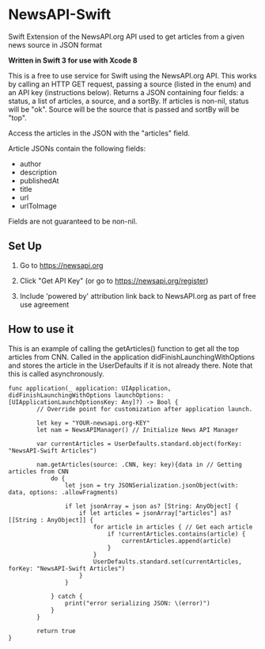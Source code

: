 # NewsAPI-Swift
Swift Extension of the NewsAPI.org API used to get articles from a given news source in JSON format

**Written in Swift 3 for use with Xcode 8**

This is a free to use service for Swift using the NewsAPI.org API. This works by calling an HTTP GET request, passing a source (listed in the enum) and an API key (instructions below). Returns a JSON containing four fields: a status, a list of articles, a source, and a sortBy. If articles is non-nil, status will be "ok". Source will be the source that is passed and sortBy will be "top". 

Access the articles in the JSON with the "articles" field.

Article JSONs contain the following fields:
- author
- description
- publishedAt
- title
- url
- urlToImage

Fields are not guaranteed to be non-nil.

## Set Up

1) Go to https://newsapi.org

2) Click  "Get API Key" (or go to https://newsapi.org/register)

3) Include 'powered by' attribution link back to NewsAPI.org as part of free use agreement

## How to use it

This is an example of calling the getArticles() function to get all the top articles from CNN. Called in the application didFinishLaunchingWithOptions and stores the article in the UserDefaults if it is not already there. Note that this is called asynchronously.

```
func application(_ application: UIApplication, didFinishLaunchingWithOptions launchOptions: [UIApplicationLaunchOptionsKey: Any]?) -> Bool {
        // Override point for customization after application launch.
        
        let key = "YOUR-newsapi.org-KEY"
        let nam = NewsAPIManager() // Initialize News API Manager

        var currentArticles = UserDefaults.standard.object(forKey: "NewsAPI-Swift Articles")
        
        nam.getArticles(source: .CNN, key: key){data in // Getting articles from CNN
            do {
                let json = try JSONSerialization.jsonObject(with: data, options: .allowFragments)
                
                if let jsonArray = json as? [String: AnyObject] {
                    if let articles = jsonArray["articles"] as? [[String : AnyObject]] {
                        for article in articles { // Get each article
                            if !currentArticles.contains(article) {
                                currentArticles.append(article)
                            }
                        }
                        UserDefaults.standard.set(currentArticles, forKey: "NewsAPI-Swift Articles")
                    }
                }
                
            } catch {
                print("error serializing JSON: \(error)")
            }
        }
        
        return true
}
```
